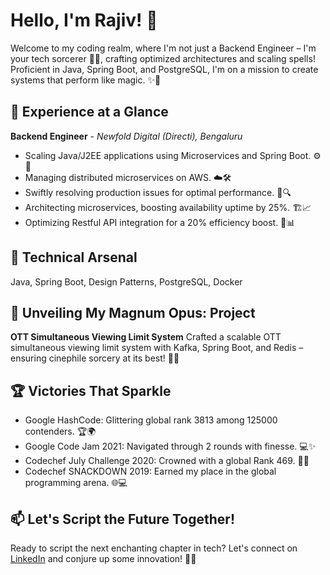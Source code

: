 # Hello, I'm Rajiv! 👋

Welcome to my coding realm, where I'm not just a Backend Engineer – I'm your tech sorcerer 🧙‍♂️, crafting optimized architectures and scaling spells! Proficient in Java, Spring Boot, and PostgreSQL, I'm on a mission to create systems that perform like magic. ✨🔮

## 💼 Experience at a Glance

**Backend Engineer** - *Newfold Digital (Directi), Bengaluru*
- Scaling Java/J2EE applications using Microservices and Spring Boot. ⚙️🚀
- Managing distributed microservices on AWS. ☁️🛠️
- Swiftly resolving production issues for optimal performance. 🐛🔍
- Architecting microservices, boosting availability uptime by 25%. 🏗️📈
- Optimizing Restful API integration for a 20% efficiency boost. 🔄📊

## 🔧 Technical Arsenal

Java, Spring Boot, Design Patterns, PostgreSQL, Docker

## 🚀 Unveiling My Magnum Opus: Project

**OTT Simultaneous Viewing Limit System**
Crafted a scalable OTT simultaneous viewing limit system with Kafka, Spring Boot, and Redis – ensuring cinephile sorcery at its best! 🎥🍿

## 🏆 Victories That Sparkle

- Google HashCode: Glittering global rank 3813 among 125000 contenders. 🏆🌍
- Google Code Jam 2021: Navigated through 2 rounds with finesse. 💻✨
- Codechef July Challenge 2020: Crowned with a global Rank 469. 🥇🔥
- Codechef SNACKDOWN 2019: Earned my place in the global programming arena. 🌐💻

## 📫 Let's Script the Future Together!

Ready to script the next enchanting chapter in tech? Let's connect on [LinkedIn](https://www.linkedin.com/in/kumarrajiv08/) and conjure up some innovation! 🌟🤝

<!--
**kumarrajiv08/kumarrajiv08** is a ✨ _special_ ✨ repository because its `README.md` (this file) appears on your GitHub profile.

Here are some ideas to get you started:

- 🔭 I’m currently working on ...
- 🌱 I’m currently learning ...
- 👯 I’m looking to collaborate on ...
- 🤔 I’m looking for help with ...
- 💬 Ask me about ...
- 📫 How to reach me: ...
- 😄 Pronouns: ...
- ⚡ Fun fact: ...
-->
